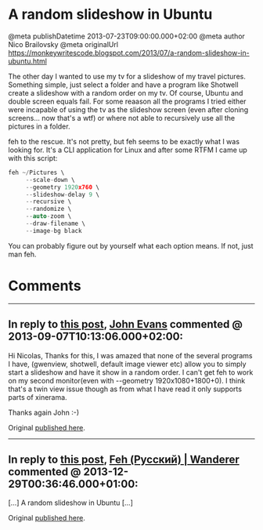 # A random slideshow in Ubuntu

@meta publishDatetime 2013-07-23T09:00:00.000+02:00
@meta author Nico Brailovsky
@meta originalUrl https://monkeywritescode.blogspot.com/2013/07/a-random-slideshow-in-ubuntu.html

The other day I wanted to use my tv for a slideshow of my travel pictures. Something simple, just select a folder and have a program like Shotwell create a slideshow with a random order on my tv. Of course, Ubuntu and double screen equals fail. For some reaason all the programs I tried either were incapable of using the tv as the slideshow screen (even after cloning screens... now that's a wtf) or where not able to recursively use all the pictures in a folder.

feh to the rescue. It's not pretty, but feh seems to be exactly what I was looking for. It's a CLI application for Linux and after some RTFM I came up with this script:

```c++
feh ~/Pictures \
     --scale-down \
     --geometry 1920x760 \
     --slideshow-delay 9 \
     --recursive \
     --randomize \
     --auto-zoom \
     --draw-filename \
     --image-bg black
```

You can probably figure out by yourself what each option means. If not, just man feh.


# Comments

---
## In reply to [this post](), [John Evans](/blog_md/youfoundadeadlink.md) commented @ 2013-09-07T10:13:06.000+02:00:

Hi Nicolas,
Thanks for this, I was amazed that none of the several programs I have, (gwenview, shotwell, default image viewer etc) allow you to simply start a slideshow and have it show in a random order. I can't get feh to work on my second monitor(even with --geometry 1920x1080+1800+0). I think that's a twin view issue though as from what I have read it only supports parts of xinerama.

Thanks again
John
:-)

Original [published here](/blog_md/2013/0723_ArandomslideshowinUbuntu.md).

---
## In reply to [this post](), [Feh (Русский) | Wanderer](/blog_md/youfoundadeadlink.md) commented @ 2013-12-29T00:36:46.000+01:00:

[…] A random slideshow in Ubuntu […]

Original [published here](/blog_md/2013/0723_ArandomslideshowinUbuntu.md).
